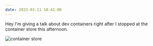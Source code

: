 ```yaml
---
date: 2023-03-11 18:41:00
---
```


Hey I'm giving a talk about dev containers right after I stopped at the container store this afternoon.

![container store](https://jmblogstorrage.blob.core.windows.net/media/container_store.jpeg)
